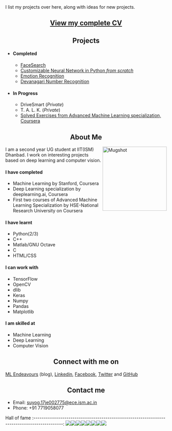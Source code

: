 <head><link rel="shortcut icon" type="image/png" href="favicon.png"></head>
I list my projects over here, along with ideas for new projects.<br />
<h2 align="center"><a href="./CV.pdf">View my complete CV</a></h2>

<h2 align="center"> Projects </h2>

- #### Completed
  * [FaceSearch](https://IAmSuyogJadhav.github.io/FaceSearch/)
  * [Customizable Neural Network in Python _from scratch_ ](https://github.com/IAmSuyogJadhav/Neural-Network-in-Python-using-Numpy)
  * [Emotion Recognition](https://github.com/IAmSuyogJadhav/Emotion-Recognition)
  * [Devanagari Number Recognition](https://github.com/IAmSuyogJadhav/Devanagari-Number-Recognition)

- #### In Progress
  * DriveSmart (_Private_)
  * T. A. L. K. (_Private_)
  * [Solved Exercises from Advanced Machine Learning specialization, Coursera](../AML-Specialization-Exercises-Coursera)

<h2 align="center"> About Me </h2>

<img align="right" src="https://avatars1.githubusercontent.com/u/30121918?s=460&v=4" alt="Mugshot" height="200" width="200">

I am a second year UG student at IIT(ISM) Dhanbad. I work on interesting projects based on deep learning and computer vision.
#### I have completed
- Machine Learning by Stanford, Coursera
- Deep Learning specialization by deeplearning.ai, Coursera
- First two courses of Advanced Machine Learning Specialization by HSE-National Research University on Coursera

#### I have learnt
- Python(2/3)
- C++
- Matlab/GNU Octave
- C
- HTML/CSS

#### I can work with
- TensorFlow
- OpenCV
- dlib
- Keras
- Numpy
- Pandas
- Matplotlib

#### I am skilled at
- Machine Learning
- Deep Learning
- Computer Vision

<h2 align="center"> Connect with me on </h2>

[ML Endeavours](http://www.mlendeavours.wordpress.com) (blog), [Linkedin](https://www.linkedin.com/in/IAmSuyogJadhav/), [Facebook](https://www.facebook.com/IAmSuyogJadhav), [Twitter](https://www.twitter.com/IAmSuyogJadhav) and [GitHub](https://github.com/IAmSuyogJadhav)

<h2 align="center"> Contact me </h2>

- Email: [suyog.17je002775@ece.ism.ac.in](mailto:suyog.17je002775@ece.ism.ac.in)
- Phone: +91 7719058077


Hall of fame
:--------------------------------------------------------------------------------------------:
[![](https://sourcerer.io/fame/IAmSuyogJadhav/IAmSuyogJadhav/iamsuyogjadhav.github.io/images/0)](https://sourcerer.io/fame/IAmSuyogJadhav/IAmSuyogJadhav/iamsuyogjadhav.github.io/links/0)[![](https://sourcerer.io/fame/IAmSuyogJadhav/IAmSuyogJadhav/iamsuyogjadhav.github.io/images/1)](https://sourcerer.io/fame/IAmSuyogJadhav/IAmSuyogJadhav/iamsuyogjadhav.github.io/links/1)[![](https://sourcerer.io/fame/IAmSuyogJadhav/IAmSuyogJadhav/iamsuyogjadhav.github.io/images/2)](https://sourcerer.io/fame/IAmSuyogJadhav/IAmSuyogJadhav/iamsuyogjadhav.github.io/links/2)[![](https://sourcerer.io/fame/IAmSuyogJadhav/IAmSuyogJadhav/iamsuyogjadhav.github.io/images/3)](https://sourcerer.io/fame/IAmSuyogJadhav/IAmSuyogJadhav/iamsuyogjadhav.github.io/links/3)[![](https://sourcerer.io/fame/IAmSuyogJadhav/IAmSuyogJadhav/iamsuyogjadhav.github.io/images/4)](https://sourcerer.io/fame/IAmSuyogJadhav/IAmSuyogJadhav/iamsuyogjadhav.github.io/links/4)[![](https://sourcerer.io/fame/IAmSuyogJadhav/IAmSuyogJadhav/iamsuyogjadhav.github.io/images/5)](https://sourcerer.io/fame/IAmSuyogJadhav/IAmSuyogJadhav/iamsuyogjadhav.github.io/links/5)[![](https://sourcerer.io/fame/IAmSuyogJadhav/IAmSuyogJadhav/iamsuyogjadhav.github.io/images/6)](https://sourcerer.io/fame/IAmSuyogJadhav/IAmSuyogJadhav/iamsuyogjadhav.github.io/links/6)[![](https://sourcerer.io/fame/IAmSuyogJadhav/IAmSuyogJadhav/iamsuyogjadhav.github.io/images/7)](https://sourcerer.io/fame/IAmSuyogJadhav/IAmSuyogJadhav/iamsuyogjadhav.github.io/links/7)
